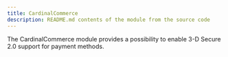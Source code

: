```yaml
---
title: CardinalCommerce
description: README.md contents of the module from the source code
---
```


The CardinalCommerce module provides a possibility to enable 3-D Secure 2.0 support for payment methods.